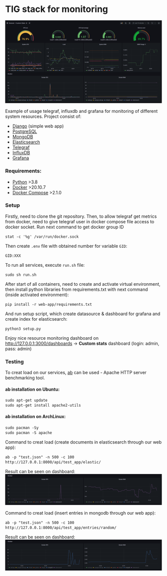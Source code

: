 # TIG stack for monitoring

![dashboard](img/dashboard.png)

Example of usage telegraf, influxdb and grafana for monitoring of different system resources.
Project consist of:
 - [Django](https://www.djangoproject.com/) (simple web app) 
 - [PostgreSQL](https://www.postgresql.org/)
 - [MongoDB](https://www.mongodb.com/)
 - [Elasticsearch](https://www.elastic.co/)
 - [Telegraf](https://www.influxdata.com/time-series-platform/telegraf/)
 - [InfluxDB](https://www.influxdata.com/)
 - [Grafana](https://grafana.com/)

### Requirements:
 - [Python](https://www.python.org/) >3.8
 - [Docker](https://docs.docker.com/get-docker/) >20.10.7
 - [Docker Compose](https://docs.docker.com/compose/install/) >2.1.0

### Setup

Firstly, need to clone the git repository. Then, to allow telegraf get metrics from docker, need to give telegraf user in docker compose file access to docker socket. Run next command to get docker group ID
```shell
stat -c '%g' /var/run/docker.sock
```
Then create `.env` file with obtained number for variable `GID`:
```
GID:XXX
```

To run all services, execute `run.sh` file:
```shell
sudo sh run.sh
```

After start of all containers, need to create and activate virtual environment, then install python libraries from requirements.txt with next command (inside activated environment):
```shell
pip install -r web-app/requirements.txt 
```
And run setup script, which create datasource & dashboard for grafana and create index for elasticsearch:
```shell
python3 setup.py
```

Enjoy nice resource monitoring dashboard on http://127.0.0.1:3000/dashboards -> **Custom stats** dashboard (login: admin, pass: admin)

### Testing

To creat load on our services, [ab](https://httpd.apache.org/docs/2.4/programs/ab.html) can be used - Apache HTTP server benchmarking tool.

#### ab installation on Ubuntu:
```shell
sudo apt-get update
sudo apt-get install apache2-utils
```

#### ab installation on ArchLinux:
```shell
sudo pacman -Sy
sudo pacman -S apache
```

Command to creat load (create documents in elasticsearch through our web app):
```shell
ab -p "test.json" -n 500 -c 100 http://127.0.0.1:8000/api/test_app/elastic/
```
Result can be seen on dashboard: 
![ab_elastic](img/ab_elastic.png)

Command to creat load (insert entries in mongodb through our web app):
```shell
ab -p "test.json" -n 500 -c 100 http://127.0.0.1:8000/api/test_app/entries/random/
```
Result can be seen on dashboard: 
![ab_mongo](img/ab_mongo.png)


